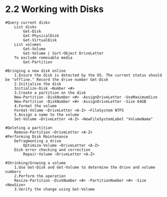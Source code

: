 # 2.2 Working with Disks

    #Query current disks
        List disks
            Get-Disk
            Get-PhysicalDisk
            Get-VirtualDisk
        List volumes
            Get-Volume
            Get-Volume | Sort-Object DriveLetter
        To exclude removable media
            Get-Partition

    #Bringing a new disk online
        1.Ensure the disk is detected by the OS. The current status should be "offline." Record the drive number Get-Disk
        2.Initialize the disk
        Initialize-Disk –Number <#>
        3.Create a partition on the disk
        New-Partition -DiskNumber <#> -AssignDriveLetter -UseMaximumSize
        New-Partition -DiskNumber <#> -AssignDriveLetter -Size 64GB
        4.Format the volume
        Format-Volume –DriveLetter <A-Z> –FileSystem NTFS
        5.Assign a name to the volume
        Set-Volume –DriveLetter <A-Z> –NewFileSystemLabel "VolumeName"

    #Deleting a partition
        Remove-Partition –DriveLetter <A-Z>
    #Performing Disk Maintenance
        Defragmenting a drive
            Optimize-Volume –DriveLetter <A-Z>
        Disk error checking and correction
            Repair-Volume –DriveLetter <A-Z>

    #Shrinking/Growing a volume
        1.Use Get-Disk and Get-Volume to determine the drive and volume numbers
        2.Perform the operation
        Resize-Partition -DiskNumber <#> -PartitionNumber <#> -Size <NewSize>
        3.Verify the change using Get-Volume